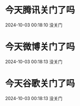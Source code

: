 # 今天腾讯关门了吗

2024-10-03 00:18:10 没关门

# 今天微博关门了吗

2024-10-03 00:18:13 没关门

# 今天谷歌关门了吗

2024-10-03 00:18:13 没关门

